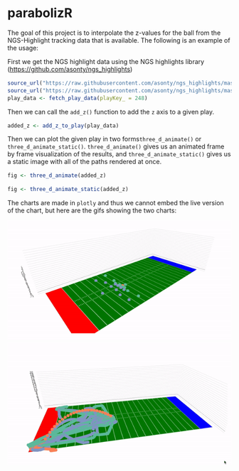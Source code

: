 parabolizR
================

The goal of this project is to interpolate the z-values for the ball
from the NGS-Highlight tracking data that is available. The following is
an example of the usage:

First we get the NGS highlight data using the NGS highlights library
(<https://github.com/asonty/ngs_highlights>)

``` r
source_url("https://raw.githubusercontent.com/asonty/ngs_highlights/master/utils/scripts/data_utils.R")
source_url("https://raw.githubusercontent.com/asonty/ngs_highlights/master/utils/scripts/plot_utils.R")
play_data <- fetch_play_data(playKey_ = 248)
```

Then we can call the `add_z()` function to add the `z` axis to a given
play.

``` r
added_z <- add_z_to_play(play_data)
```

Then we can plot the given play in two forms`three_d_animate()` or
`three_d_animate_static()`. `three_d_animate()` gives us an animated
frame by frame visualization of the results, and
`three_d_animate_static()` gives us a static image with all of the paths
rendered at once.

``` r
fig <- three_d_animate(added_z)
```

``` r
fig <- three_d_animate_static(added_z)
```

The charts are made in `plotly` and thus we cannot embed the live
version of the chart, but here are the gifs showing the two charts:

![](animated_play.gif) ![](static_example.gif)
